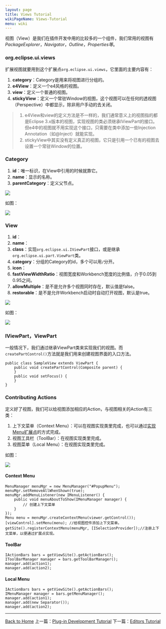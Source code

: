 ```yaml
---
layout: page
title: Views Tutorial
wikiPageName: Views-Tutorial
menu: wiki
---
```


视图（View）是我们在插件开发中用的比较多的一个组件，我们常用的视图有*PackageExplorer*，*Navigator*，*Outline*，*Properties等*。

### org.eclipse.ui.views

扩展视图就要用到这个扩展点`org.eclipse.ui.views`，它里面的主要内容有：

1. **category**：Category是用来将视图进行分组的。
2. **e4View**：定义一个e4风格的视图。
3. **view**：定义一个普通的视图。
4. **stickyView**：定义一个常驻Window的视图，这个视图可以在任何的透视图（Perspective）中都显示，除非用户手动的去关闭。

> 1. e4View和view的定义方法是不一样的，我们通常意义上的视图指的都是Eclipse 3.x版本的视图，实现视图的类必须继承IViewPart的接口。但e4中的视图就不用实现这个接口，只需要在类中添加一些Injection Annotation（如@Inject）就能实现。
> 2. stickyView中其实没有定义真正的视图，它只是引用一个已有的视图去设置一个常驻Window的位置。

### Category

1. **id**：唯一标识，在View中引用的时候就靠它。
2. **name**：显示的名称。
3. **parentCategory**：定义父节点。

![]({{site.baseurl}}/eclipse.tutorial/wiki/images/image_plugins_view1.png)

如图：

![]({{site.baseurl}}/eclipse.tutorial/wiki/images/image_plugins_view2.png)

### View

1. **id**：
2. **name**：
3. **class**：实现`org.eclipse.ui.IViewPart`接口，或是继承`org.eclipse.ui.part.ViewPart`类。
4. **category**：分组的Category的id，多个可以用`/`分开。
5. **icon**：
6. **fastViewWidthRatio**：视图宽度和Workbench宽度的比例值，介于0.05到0.95之间。
7. **allowMultiple**：是不是允许多个视图同时存在，默认值是false。
8. **restorable**：是不是允许Workbench启动时自动打开视图，默认是true。

![]({{site.baseurl}}/eclipse.tutorial/wiki/images/image_plugins_view3.png)

如图：

![]({{site.baseurl}}/eclipse.tutorial/wiki/images/image_plugins_view4.png)

### IViewPart，ViewPart
一般情况下，我们通过继承ViewPart类来实现我们的视图。而`createPartControl()`方法就是我们用来创建视图界面的入口方法。

	public class SampleView extends ViewPart {
  		public void createPartControl(Composite parent) {
  		}
  		public void setFocus() {
  		}
	}


### Contributing Actions
定义好了视图，我们可以给视图添加相应的Action，与视图相关的Action有三类：

1. 上下文菜单（Context Menu）：可以在视图实现类里完成，也可以通过[实现Menu扩展点](http://ecsoya.github.io/eclipse.tutorial/wiki/Action-and-Menus-Tutorial)的方式完成。
2. 视图工具栏（ToolBar）：在视图实现类里完成。
3. 视图菜单（Local Menu）：在视图实现类里完成。

如图：

![]({{site.baseurl}}/eclipse.tutorial/wiki/images/image_plugins_view5.png)

#### Context Menu

	MenuManager menuMgr = new MenuManager("#PopupMenu");
	menuMgr.setRemoveAllWhenShown(true);
	menuMgr.addMenuListener(new IMenuListener() {
  		public void menuAboutToShow(IMenuManager manager) {
    		// 创建上下文菜单
  		}
	});
	Menu menu = menuMgr.createContextMenu(viewer.getControl());
	[viewControl].setMenu(menu); //给视图控件添加上下文菜单。
	getSite().registerContextMenu(menuMgr, [ISelectionProvider]);//注册上下文菜单，以便通过扩展点实现。

#### ToolBar

	IActionBars bars = getViewSite().getActionBars();
	IToolBarManager manager = bars.getToolBarManager();
	manager.add(action1);
	manager.add(action2);


#### Local Menu

	IActionBars bars = getViewSite().getActionBars();
	IMenuManager manager = bars.getMenuManager();
	manager.add(action1);
	manager.add(new Separator());
	manager.add(action2);


***
[Back to Home]({{site.baseurl}}/eclipse.tutorial/wiki/) 上一篇：[Plug-in Development Tutorial](http://ecsoya.github.io/eclipse.tutorial/wiki/Plug-in-Development-Tutorial) 下一篇：[Editors Tutorial](http://ecsoya.github.io/eclipse.tutorial/wiki/Editors-Tutorial)
